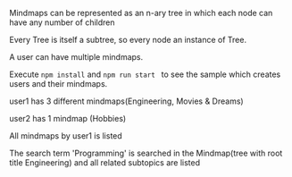 Mindmaps can be represented as an n-ary tree in which each node can have any number of children 

Every Tree is itself a subtree, so every node an instance of Tree.

A user can have multiple mindmaps.

Execute `npm install` and  `npm run start ` to see the sample which creates users and their mindmaps.
 
 user1 has 3 different mindmaps(Engineering, Movies & Dreams)

 user2 has 1 mindmap (Hobbies)

 All mindmaps by user1 is listed 

 The search term 'Programming' is searched in the Mindmap(tree with root title Engineering) and all related subtopics are listed

